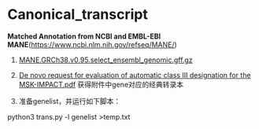 
# Canonical_transcript

**Matched Annotation from NCBI and EMBL-EBI MANE**(https://www.ncbi.nlm.nih.gov/refseq/MANE/)

1. [MANE.GRCh38.v0.95.select_ensembl_genomic.gff.gz](https://ftp.ncbi.nlm.nih.gov/refseq/MANE/MANE_human/current/MANE.GRCh38.v0.95.select_ensembl_genomic.gff.gz)

2. [De novo request for evaluation of automatic class III designation for the MSK-IMPACT.pdf](https://www.accessdata.fda.gov/cdrh_docs/reviews/DEN170058.pdf) 获得附件中gene对应的经典转录本

3. 准备genelist，并运行如下脚本：

python3 trans.py -l genelist >temp.txt